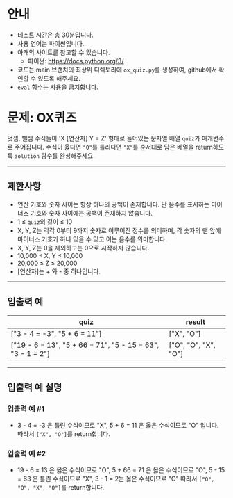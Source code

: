 # 안내

- 테스트 시간은 총 30분입니다.
- 사용 언어는 파이썬입니다.
- 아래의 사이트를 참고할 수 있습니다.
  - 파이썬: https://docs.python.org/3/
- 코드는 main 브랜치의 최상위 디렉토리에 `ox_quiz.py`를 생성하여, github에서 확인할 수 있도록 해주세요.
- `eval` 함수는 사용을 금지합니다.

# 문제: OX퀴즈

덧셈, 뺄셈 수식들이 'X [연산자] Y = Z' 형태로 들어있는 문자열 배열 `quiz`가 매개변수로 주어집니다. 수식이 옳다면 `"O"`를 틀리다면 `"X"`를 순서대로 담은 배열을 return하도록 `solution` 함수를 완성해주세요.

---

## 제한사항

- 연산 기호와 숫자 사이는 항상 하나의 공백이 존재합니다. 단 음수를 표시하는 마이너스 기호와 숫자 사이에는 공백이 존재하지 않습니다.
- 1 ≤ `quiz`의 길이 ≤ 10
- X, Y, Z는 각각 0부터 9까지 숫자로 이루어진 정수를 의미하며, 각 숫자의 맨 앞에 마이너스 기호가 하나 있을 수 있고 이는 음수를 의미합니다.
- X, Y, Z는 0을 제외하고는 0으로 시작하지 않습니다.
- 10,000 ≤ X, Y ≤ 10,000
- 20,000 ≤ Z ≤ 20,000
- [연산자]는 + 와 - 중 하나입니다.

---

## 입출력 예

| quiz                                                       | result               |
| ---------------------------------------------------------- | -------------------- |
| ["3 - 4 = -3", "5 + 6 = 11"]                               | ["X", "O"]           |
| ["19 - 6 = 13", "5 + 66 = 71", "5 - 15 = 63", "3 - 1 = 2"] | ["O", "O", "X", "O"] |

---

## 입출력 예 설명

### **입출력 예 #1**

- 3 - 4 = -3 은 틀린 수식이므로 "X", 5 + 6 = 11 은 옳은 수식이므로 "O" 입니다. 따라서 `["X", "O"]`를 return합니다.

### **입출력 예 #2**

- 19 - 6 = 13 은 옳은 수식이므로 "O", 5 + 66 = 71 은 옳은 수식이므로 "O", 5 - 15 = 63 은 틀린 수식이므로 "X", 3 - 1 = 2는 옳은 수식이므로 "O" 따라서 `["O", "O", "X", "O"]`를 return합니다.
